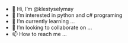 - 👋 Hi, I’m @klestyselymay
- 👀 I’m interested in python and c# programing
- 🌱 I’m currently learning ...
- 💞️ I’m looking to collaborate on ...
- 📫 How to reach me ...

<!---
klestyselymay/klestyselymay is a ✨ special ✨ repository because its `README.md` (this file) appears on your GitHub profile.
You can click the Preview link to take a look at your changes.
--->
